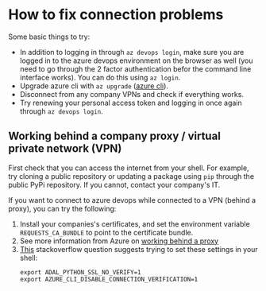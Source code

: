 # How to fix connection problems

Some basic things to try:

- In addition to logging in through `az devops login`, make sure you are logged in to the azure devops environment on the browser as well (you need to go through the 2 factor authentication befor the command line interface works). You can do this using `az login`.
- Upgrade azure cli with `az upgrade` ([azure cli](https://docs.microsoft.com/en-us/cli/azure/install-azure-cli)).
- Disconnect from any company VPNs and check if everything works.
- Try renewing your personal access token and logging in once again through `az devops login`.

## Working behind a company proxy / virtual private network (VPN)

First check that you can access the internet from your shell. For example, try cloning a public repository or updating a package using `pip` through the public PyPi repository. If you cannot, contact your company's IT.

If you want to connect to azure devops while connected to a VPN (behind a proxy), you can try the following:

1. Install your companies's certificates, and set the environment variable `REQUESTS_CA_BUNDLE` to point to the certificate bundle.
1. See more information from Azure on [working behind a proxy](https://docs.microsoft.com/en-us/cli/azure/use-cli-effectively#work-behind-a-proxy)
1. [This](https://stackoverflow.com/questions/55463706/ssl-handshake-error-with-some-azure-cli-commands) stackoverflow question suggests trying to set these settings in your shell:
    ```shell
    export ADAL_PYTHON_SSL_NO_VERIFY=1
    export AZURE_CLI_DISABLE_CONNECTION_VERIFICATION=1
    ```


